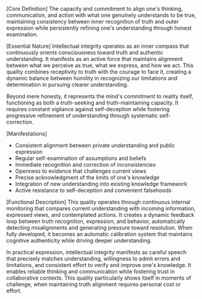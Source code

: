 [Core Definition]
The capacity and commitment to align one's thinking, communication, and action with what one genuinely understands to be true, maintaining consistency between inner recognition of truth and outer expression while persistently refining one's understanding through honest examination.

[Essential Nature]
Intellectual integrity operates as an inner compass that continuously orients consciousness toward truth and authentic understanding. It manifests as an active force that maintains alignment between what we perceive as true, what we express, and how we act. This quality combines receptivity to truth with the courage to face it, creating a dynamic balance between humility in recognizing our limitations and determination in pursuing clearer understanding.

Beyond mere honesty, it represents the mind's commitment to reality itself, functioning as both a truth-seeking and truth-maintaining capacity. It requires constant vigilance against self-deception while fostering progressive refinement of understanding through systematic self-correction.

[Manifestations]
- Consistent alignment between private understanding and public expression
- Regular self-examination of assumptions and beliefs
- Immediate recognition and correction of inconsistencies
- Openness to evidence that challenges current views
- Precise acknowledgment of the limits of one's knowledge
- Integration of new understanding into existing knowledge framework
- Active resistance to self-deception and convenient falsehoods

[Functional Description]
This quality operates through continuous internal monitoring that compares current understanding with incoming information, expressed views, and contemplated actions. It creates a dynamic feedback loop between truth recognition, expression, and behavior, automatically detecting misalignments and generating pressure toward resolution. When fully developed, it becomes an automatic calibration system that maintains cognitive authenticity while driving deeper understanding.

In practical expression, intellectual integrity manifests as careful speech that precisely matches understanding, willingness to admit errors and limitations, and consistent effort to verify and improve one's knowledge. It enables reliable thinking and communication while fostering trust in collaborative contexts. This quality particularly shows itself in moments of challenge, when maintaining truth alignment requires personal cost or effort.